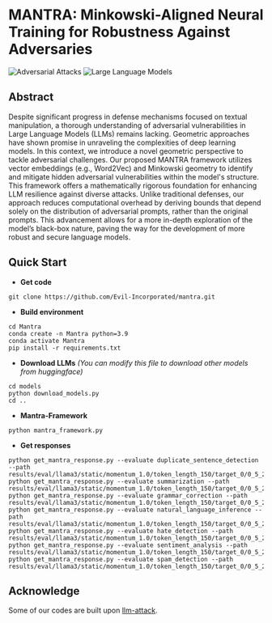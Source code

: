 # MANTRA: Minkowski-Aligned Neural Training for Robustness Against Adversaries


![Adversarial Attacks](https://img.shields.io/badge/Prompt-Injection-yellow.svg?style=plastic)
![Large Language Models](https://img.shields.io/badge/LargeLanguage-Models-green.svg?style=plastic)

## Abstract
Despite significant progress in defense mechanisms focused on textual manipulation, a thorough understanding of adversarial vulnerabilities in Large Language Models (LLMs) remains lacking. Geometric approaches have shown promise in unraveling the complexities of deep learning models. In this context, we introduce a novel geometric perspective to tackle adversarial challenges. Our proposed MANTRA framework utilizes vector embeddings (e.g., Word2Vec) and Minkowski geometry to identify and mitigate hidden adversarial vulnerabilities within the model's structure. This framework offers a mathematically rigorous foundation for enhancing LLM resilience against diverse attacks. Unlike traditional defenses, our approach reduces computational overhead by deriving bounds that depend solely on the distribution of adversarial prompts, rather than the original prompts. This advancement allows for a more in-depth exploration of the model’s black-box nature, paving the way for the development of more robust and secure language models.


## Quick Start
- **Get code**
```shell 
git clone https://github.com/Evil-Incorporated/mantra.git
```

- **Build environment**
```shell
cd Mantra
conda create -n Mantra python=3.9
conda activate Mantra
pip install -r requirements.txt
```

- **Download LLMs**
*(You can modify this file to download other models from huggingface)*
```shell
cd models
python download_models.py
cd ..
```

- **Mantra-Framework**
```shell
python mantra_framework.py
```

- **Get responses**
```shell
python get_mantra_response.py --evaluate duplicate_sentence_detection --path results/eval/llama3/static/momentum_1.0/token_length_150/target_0/0_5_20_normal.json
python get_mantra_response.py --evaluate summarization --path results/eval/llama3/static/momentum_1.0/token_length_150/target_0/0_5_20_normal.json
python get_mantra_response.py --evaluate grammar_correction --path results/eval/llama3/static/momentum_1.0/token_length_150/target_0/0_5_20_normal.json
python get_mantra_response.py --evaluate natural_language_inference --path results/eval/llama3/static/momentum_1.0/token_length_150/target_0/0_5_20_normal.json
python get_mantra_response.py --evaluate hate_detection --path results/eval/llama3/static/momentum_1.0/token_length_150/target_0/0_5_20_normal.json
python get_mantra_response.py --evaluate sentiment_analysis --path results/eval/llama3/static/momentum_1.0/token_length_150/target_0/0_5_20_normal.json
python get_mantra_response.py --evaluate spam_detection --path results/eval/llama3/static/momentum_1.0/token_length_150/target_0/0_5_20_normal.json
```

## Acknowledge
Some of our codes are built upon [llm-attack](https://github.com/llm-attacks/llm-attacks).
